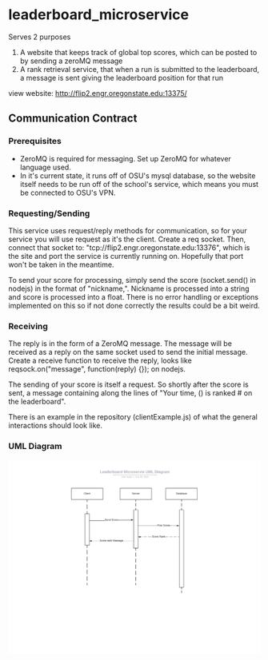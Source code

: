 # leaderboard_microservice
Serves 2 purposes
1. A website that keeps track of global top scores, which can be posted to by sending a zeroMQ message
2. A rank retrieval service, that when a run is submitted to the leaderboard, a message is sent giving the leaderboard position for that run

view website: http://flip2.engr.oregonstate.edu:13375/

## Communication Contract
### Prerequisites
- ZeroMQ is required for messaging. Set up ZeroMQ for whatever language used.
- In it's current state, it runs off of OSU's mysql database, so the website itself needs to be run off of the school's service, which means you must be connected to OSU's VPN.

### Requesting/Sending
This service uses request/reply methods for communication, so for your service you will use request as it's the client. Create a req socket. Then, connect that socket to: "tcp://flip2.engr.oregonstate.edu:13376", which is the site and port the service is currently running on. Hopefully that port won't be taken in the meantime.

To send your score for processing, simply send the score (socket.send() in nodejs) in the format of "nickname,<score>". Nickname is processed into a string and score is processed into a float. There is no error handling or exceptions implemented on this so if not done correctly the results could be a bit weird.

### Receiving
The reply is in the form of a ZeroMQ message. The message will be received as a reply on the same socket used to send the initial message. Create a receive function to receive the reply, looks like reqsock.on("message", function(reply) {}); on nodejs.

The sending of your score is itself a request. So shortly after the score is sent, a message containing along the lines of  "Your time, (<time>) is ranked #<rank> on the leaderboard".

There is an example in the repository (clientExample.js) of what the general interactions should look like. 

### UML Diagram
![UML Diagram](https://github.com/C-Tor/leaderboard_microservice/blob/main/UML%20class.png?raw=true)
